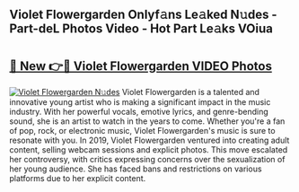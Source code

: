 ## Violet Flowergarden Onlyf𝚊ns Le𝚊ked N𝚞des - Part-deL Photos Video - Hot Part Le𝚊ks VOiua

# <h2><a href="http://ab20707.deff.icu/?id=Violet+Flowergarden">🔗 New 👉🔴 Violet Flowergarden VIDEO Photos</a></h2>

[![Violet Flowergarden N𝚞des](https://i.imgur.com/rIISA9y.gif)](http://ab20707.deff.icu/?id=Violet+Flowergarden)
Violet Flowergarden is a talented and innovative young artist who is making a significant impact in the music industry. With her powerful vocals, emotive lyrics, and genre-bending sound, she is an artist to watch in the years to come. Whether you're a fan of pop, rock, or electronic music, Violet Flowergarden's music is sure to resonate with you. In 2019, Violet Flowergarden ventured into creating adult content, selling webcam sessions and explicit photos. This move escalated her controversy, with critics expressing concerns over the sexualization of her young audience. She has faced bans and restrictions on various platforms due to her explicit content.
